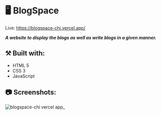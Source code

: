 # 🖥️ BlogSpace

Live: https://blogspace-chi.vercel.app/

***A website to display the blogs as well as write blogs in a given manner.***

## ⚒️ Built with:
- HTML 5
- CSS 3
- JavaScript

## 📷 Screenshots:

![blogspace-chi vercel app_](https://github.com/user-attachments/assets/c5419096-0a0c-4192-b6c7-8aa7cf0ed96d)

